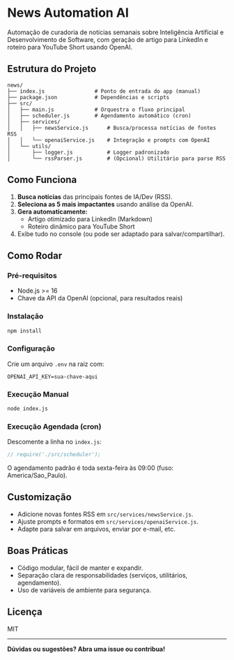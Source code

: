 # News Automation AI

Automação de curadoria de notícias semanais sobre Inteligência Artificial e Desenvolvimento de Software, com geração de artigo para LinkedIn e roteiro para YouTube Short usando OpenAI.

## Estrutura do Projeto

```
news/
├── index.js                # Ponto de entrada do app (manual)
├── package.json            # Dependências e scripts
├── src/
│   ├── main.js             # Orquestra o fluxo principal
│   ├── scheduler.js        # Agendamento automático (cron)
│   ├── services/
│   │   ├── newsService.js      # Busca/processa notícias de fontes RSS
│   │   └── openaiService.js    # Integração e prompts com OpenAI
│   └── utils/
│       ├── logger.js           # Logger padronizado
│       └── rssParser.js        # (Opcional) Utilitário para parse RSS
```

## Como Funciona

1. **Busca notícias** das principais fontes de IA/Dev (RSS).
2. **Seleciona as 5 mais impactantes** usando análise da OpenAI.
3. **Gera automaticamente:**
   - Artigo otimizado para LinkedIn (Markdown)
   - Roteiro dinâmico para YouTube Short
4. Exibe tudo no console (ou pode ser adaptado para salvar/compartilhar).

## Como Rodar

### Pré-requisitos
- Node.js >= 16
- Chave da API da OpenAI (opcional, para resultados reais)

### Instalação
```bash
npm install
```

### Configuração
Crie um arquivo `.env` na raiz com:
```
OPENAI_API_KEY=sua-chave-aqui
```

### Execução Manual
```bash
node index.js
```

### Execução Agendada (cron)
Descomente a linha no `index.js`:
```js
// require('./src/scheduler');
```
O agendamento padrão é toda sexta-feira às 09:00 (fuso: America/Sao_Paulo).

## Customização
- Adicione novas fontes RSS em `src/services/newsService.js`.
- Ajuste prompts e formatos em `src/services/openaiService.js`.
- Adapte para salvar em arquivos, enviar por e-mail, etc.

## Boas Práticas
- Código modular, fácil de manter e expandir.
- Separação clara de responsabilidades (serviços, utilitários, agendamento).
- Uso de variáveis de ambiente para segurança.

## Licença
MIT

---

**Dúvidas ou sugestões? Abra uma issue ou contribua!**
